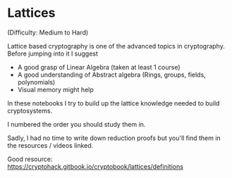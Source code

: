 # Lattices
(Difficulty: Medium to Hard)

Lattice based cryptography is one of the advanced topics in cryptography. Before jumping into it I suggest
- A good grasp of Linear Algebra (taken at least 1 course)
- A good understanding of Abstract algebra (Rings, groups, fields, polynomials)
- Visual memory might help

In these notebooks I try to build up the lattice knowledge needed to build cryptosystems.

I numbered the order you should study them in.

Sadly, I had no time to write down reduction proofs but you'll find them in the resources / videos linked.

Good resource: https://cryptohack.gitbook.io/cryptobook/lattices/definitions

